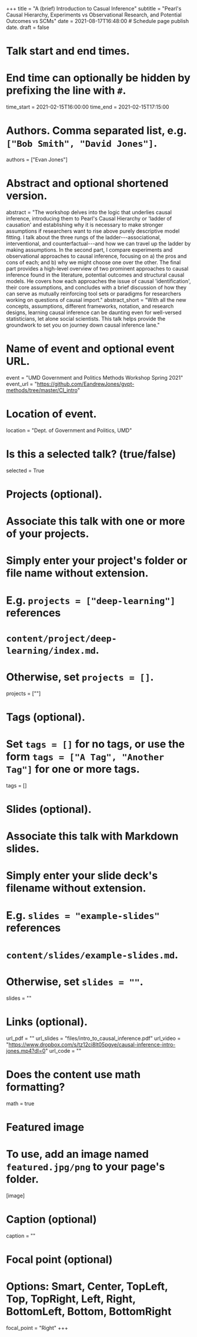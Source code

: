 +++
title = "A (brief) Introduction to Casual Inference"
subtitle = "Pearl's Causal Hierarchy, Experiments vs Observational Research, and Potential Outcomes vs SCMs"
date = 2021-08-17T16:48:00  # Schedule page publish date.
draft = false

# Talk start and end times.
#   End time can optionally be hidden by prefixing the line with `#`.
time_start = 2021-02-15T16:00:00
time_end = 2021-02-15T17:15:00

# Authors. Comma separated list, e.g. `["Bob Smith", "David Jones"]`.
authors = ["Evan Jones"]

# Abstract and optional shortened version.
abstract = "The workshop delves into the logic that underlies causal inference, introducing them to Pearl's Causal Hierarchy or 'ladder of causation' and establishing why it is necessary to make stronger assumptions if researchers want to rise above purely descriptive model fitting. I talk about the three rungs of the ladder---associational, interventional, and counterfactual---and how we can travel up the ladder by making assumptions. In the second part, I compare experiments and observational approaches to causal inference, focusing on a) the pros and cons of each; and b) why we might choose one over the other. The final part provides a high-level overview of two prominent approaches to causal inference found in the literature, potential outcomes and structural causal models. He covers how each approaches the issue of causal 'identification', their core assumptions, and concludes with a brief discussion of how they can serve as mutually reinforcing tool sets or paradigms for researchers working on questions of causal import."
abstract_short = "With all the new concepts, assumptions, different frameworks, notation, and research designs, learning causal inference can be daunting even for well-versed statisticians, let alone social scientists. This talk helps provide the groundwork to set you on journey down causal inference lane."

# Name of event and optional event URL.
event = "UMD Government and Politics Methods Workshop Spring 2021"
event_url = "https://github.com/EandrewJones/gvpt-methods/tree/master/CI_intro"

# Location of event.
location = "Dept. of Government and Politics, UMD"

# Is this a selected talk? (true/false)
selected = True

# Projects (optional).
#   Associate this talk with one or more of your projects.
#   Simply enter your project's folder or file name without extension.
#   E.g. `projects = ["deep-learning"]` references 
#   `content/project/deep-learning/index.md`.
#   Otherwise, set `projects = []`.
projects = [""]

# Tags (optional).
#   Set `tags = []` for no tags, or use the form `tags = ["A Tag", "Another Tag"]` for one or more tags.
tags = []

# Slides (optional).
#   Associate this talk with Markdown slides.
#   Simply enter your slide deck's filename without extension.
#   E.g. `slides = "example-slides"` references 
#   `content/slides/example-slides.md`.
#   Otherwise, set `slides = ""`.
slides = ""

# Links (optional).
url_pdf = ""
url_slides = "files/intro_to_causal_inference.pdf"
url_video = "https://www.dropbox.com/s/tz12ci8lt05pgye/causal-inference-intro-jones.mp4?dl=0"
url_code = ""

# Does the content use math formatting?
math = true

# Featured image
# To use, add an image named `featured.jpg/png` to your page's folder. 
[image]
  # Caption (optional)
  caption = ""

  # Focal point (optional)
  # Options: Smart, Center, TopLeft, Top, TopRight, Left, Right, BottomLeft, Bottom, BottomRight
  focal_point = "Right"
+++
